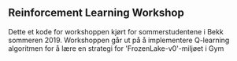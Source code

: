 ## Reinforcement Learning Workshop

Dette et kode for workshoppen kjørt for sommerstudentene i Bekk sommeren 2019. Workshoppen går ut på å implementere Q-learning algoritmen for å lære en strategi for 'FrozenLake-v0'-miljøet i Gym

